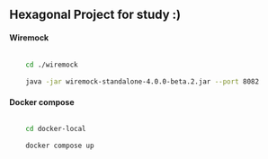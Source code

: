 ## Hexagonal Project for study :)


#### Wiremock

``` bash
    
    cd ./wiremock
    
    java -jar wiremock-standalone-4.0.0-beta.2.jar --port 8082

```

#### Docker compose

``` bash

    cd docker-local
    
    docker compose up

```